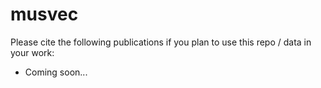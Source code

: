 # musvec

Please cite the following publications if you plan to use this repo / data in your work:

- Coming soon...

<!-- - Mücahit Yalçın Öztüfekçi, İsmail Hakkı Parlak. Discovering the Relationships Between the Pitches with Word Embedding Technique in Turkish Makam Music. In Proceedings of 10th International European Conference on Interdisciplinary Scientific Research,
  pages 1118-1128, 2024/9/20.

- M. Kemal Karaosmanoğlu. A Turkish makam music symbolic database for music information retrieval: SymbTr. In Proceedings of 13th International Society for Music Information Retrieval Conference (ISMIR), pages 223–228, 2012. -->
